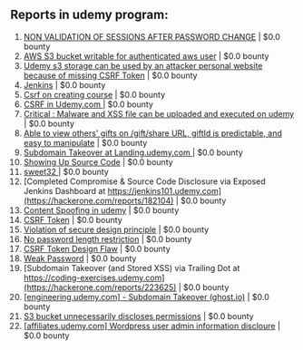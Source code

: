 ## Reports in udemy program:
1. [NON VALIDATION OF SESSIONS AFTER PASSWORD CHANGE](https://hackerone.com/reports/164239) | $0.0 bounty
2. [AWS S3 bucket writable for authenticated aws user](https://hackerone.com/reports/131468) | $0.0 bounty
3. [Udemy s3 storage can be used by an attacker personal website because of missing CSRF Token](https://hackerone.com/reports/172707) | $0.0 bounty
4. [Jenkins](https://hackerone.com/reports/181849) | $0.0 bounty
5. [Csrf on creating course](https://hackerone.com/reports/137008) | $0.0 bounty
6. [CSRF in Udemy.com ](https://hackerone.com/reports/109839) | $0.0 bounty
7. [Critical : Malware and XSS file can be uploaded and executed on udemy](https://hackerone.com/reports/172694) | $0.0 bounty
8. [Able to view others' gifts on /gift/share URL, giftId is predictable, and easy to manipulate](https://hackerone.com/reports/119166) | $0.0 bounty
9. [Subdomain Takeover at Landing.udemy.com ](https://hackerone.com/reports/208719) | $0.0 bounty
10. [Showing Up Source Code](https://hackerone.com/reports/135620) | $0.0 bounty
11. [sweet32 ](https://hackerone.com/reports/217431) | $0.0 bounty
12. [Completed Compromise & Source Code Disclosure via Exposed Jenkins Dashboard at https://jenkins101.udemy.com](https://hackerone.com/reports/182104) | $0.0 bounty
13. [Content Spoofing in udemy](https://hackerone.com/reports/172711) | $0.0 bounty
14. [CSRF Token](https://hackerone.com/reports/257237) | $0.0 bounty
15. [Violation of secure design principle](https://hackerone.com/reports/256665) | $0.0 bounty
16. [No password length restriction](https://hackerone.com/reports/258879) | $0.0 bounty
17. [CSRF Token Design Flaw](https://hackerone.com/reports/216161) | $0.0 bounty
18. [Weak Password](https://hackerone.com/reports/256663) | $0.0 bounty
19. [Subdomain Takeover (and Stored XSS) via Trailing Dot at https://coding-exercises.udemy.com](https://hackerone.com/reports/223625) | $0.0 bounty
20. [[engineering.udemy.com] - Subdomain Takeover (ghost.io)](https://hackerone.com/reports/368119) | $0.0 bounty
21. [S3 bucket unnecessarily discloses permissions](https://hackerone.com/reports/330135) | $0.0 bounty
22. [[affiliates.udemy.com] Wordpress user admin information discloure](https://hackerone.com/reports/370777) | $0.0 bounty